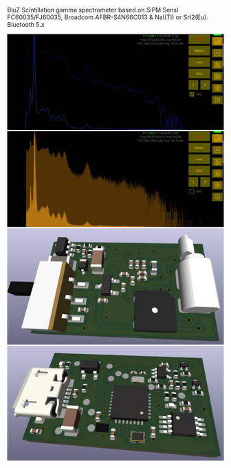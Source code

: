 <!DOCTYPE html>
<html lang="en" data-color-mode="auto" data-light-theme="light" data-dark-theme="dark">
  <head>
    <meta charset="utf-8">
  </head>
    <body class="logged-in env-production page-responsive page-blob" style="word-wrap: break-word;">
      <p> BluZ Scintillation gamma spectrometer based on SiPM Sensl FC60035/FJ60035, Broadcom AFBR-S4N66C013 & NaI(Tl) or SrI2(Eu). Bluetooth 5.x</p>
      <a href="https://github.com/Maniak003/BluZ/wiki" rel="nofollow">
        <img src="https://github.com/Maniak003/BluZ/blob/main/Documents/Screenshot_20240728-170343.jpg"BluZ" style="max-width: 100%;">
      </a>
      <a href="https://github.com/Maniak003/BluZ/wiki">
        <img src="https://github.com/Maniak003/BluZ/blob/main/Documents/Screenshot_20240728-170711.jpg"BluZ" style="max-width: 100%;">
      </a>
      <a href="https://github.com/Maniak003/BluZ/wiki">
        <img src="https://github.com/Maniak003/BluZ/blob/main/Documents/BluZ-3D-Top.png" alt="BluZ" style="max-width: 100%;">
      </a>
      <a href="https://github.com/Maniak003/BluZ/wiki" rel="nofollow">
        <img src="https://github.com/Maniak003/BluZ/blob/main/Documents/BluZ-3D-Bot.png" alt="BluZ" style="max-width: 100%;">
      </a>
    </body>
</html>
